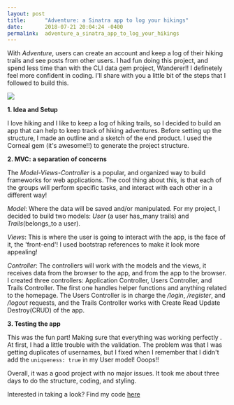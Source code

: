 ```yaml
---
layout: post
title:      "Adventure: a Sinatra app to log your hikings"
date:       2018-07-21 20:04:24 -0400
permalink:  adventure_a_sinatra_app_to_log_your_hikings
---
```



With *Adventure*, users can create an account and keep a log of their hiking trails and see posts from other users. I had fun doing this project, and spend less time than with the CLI data gem project, Wanderer!! I definetely feel more confident in coding. I'll share with you a little bit of the steps that I followed to build this.

![](]https://i.imgur.com/jz3JDp8.png])

**1. Idea and Setup**

I love hiking and I like to keep a log of hiking trails, so I decided to build an app that can help to keep track of hiking adventures. Before setting up the structure, I  made an outline and a sketch of the end product. I used the Corneal gem (it's awesome!!) to generate the project structure. 

**2. MVC: a separation of concerns**

The *Model-Views-Controller* is a popular, and organized way to build frameworks for web applications. The cool thing about this, is that each of the groups will perform specific tasks, and interact with each other in a different way!
 
 *Model*:  Where the data will be saved and/or manipulated. For my project, I decided to build two models: *User* (a user has_many trails) and *Trails*(belongs_to a user).
 
 *Views*: This is where the user is going to interact with the app, is the face of it, the 'front-end'! I used bootstrap references to make it look more appealing!

*Controller*: The controllers will work with the models and the views, it receives data from the browser to the app, and from the app to the browser. I created three controllers: Application Controller, Users Controller, and Trails Controller. The first one handles helper functions and anything related to the homepage. The Users Controller is in charge the */login*, */register*, and */logout* requests, and the Trails Controller works with Create Read Update Destroy(CRUD) of the app.

**3. Testing the app** 

This was the fun part! Making sure that everything was working perfectly . At first, I had a little trouble with the validation. The problem was that I was getting duplicates of usernames, but I fixed when I remember that I didn't add the  `uniqueness: true` in my User model!  Ooops!!


Overall, it was a good project with no major issues. It took me about three days to do the structure, coding, and styling.

Interested in taking a look? Find my code [here](https://github.com/cmlugoce/Adventure)
